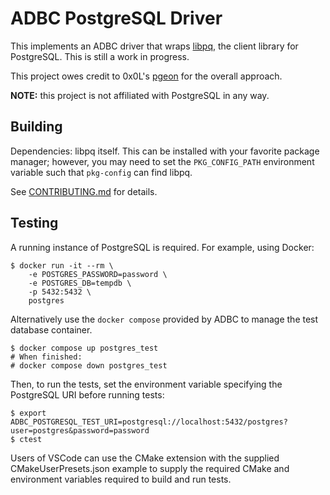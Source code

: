 <!---
  Licensed to the Apache Software Foundation (ASF) under one
  or more contributor license agreements.  See the NOTICE file
  distributed with this work for additional information
  regarding copyright ownership.  The ASF licenses this file
  to you under the Apache License, Version 2.0 (the
  "License"); you may not use this file except in compliance
  with the License.  You may obtain a copy of the License at

    http://www.apache.org/licenses/LICENSE-2.0

  Unless required by applicable law or agreed to in writing,
  software distributed under the License is distributed on an
  "AS IS" BASIS, WITHOUT WARRANTIES OR CONDITIONS OF ANY
  KIND, either express or implied.  See the License for the
  specific language governing permissions and limitations
  under the License.
-->

# ADBC PostgreSQL Driver

This implements an ADBC driver that wraps [libpq][libpq], the client
library for PostgreSQL.  This is still a work in progress.

This project owes credit to 0x0L's [pgeon][pgeon] for the overall
approach.

**NOTE:** this project is not affiliated with PostgreSQL in any way.

[libpq]: https://www.postgresql.org/docs/current/libpq.html
[pgeon]: https://github.com/0x0L/pgeon

## Building

Dependencies: libpq itself. This can be installed with your favorite
package manager; however, you may need to set the `PKG_CONFIG_PATH`
environment variable such that `pkg-config` can find libpq.

See [CONTRIBUTING.md](../../CONTRIBUTING.md) for details.

## Testing

A running instance of PostgreSQL is required.  For example, using Docker:

```shell
$ docker run -it --rm \
    -e POSTGRES_PASSWORD=password \
    -e POSTGRES_DB=tempdb \
    -p 5432:5432 \
    postgres
```

Alternatively use the `docker compose` provided by ADBC to manage the test
database container.

```shell
$ docker compose up postgres_test
# When finished:
# docker compose down postgres_test
```

Then, to run the tests, set the environment variable specifying the
PostgreSQL URI before running tests:

```shell
$ export ADBC_POSTGRESQL_TEST_URI=postgresql://localhost:5432/postgres?user=postgres&password=password
$ ctest
```

Users of VSCode can use the CMake extension with the supplied CMakeUserPresets.json
example to supply the required CMake and environment variables required to build and
run tests.
